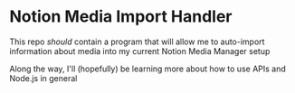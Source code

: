 # Notion Media Import Handler
This repo *should* contain a program that will allow me to auto-import information about media into my current Notion Media Manager setup

Along the way, I'll (hopefully) be learning more about how to use APIs and Node.js in general
